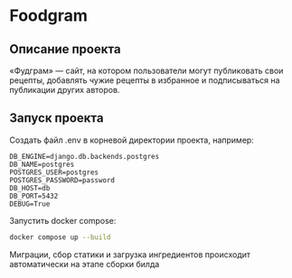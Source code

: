 # Foodgram

## Описание проекта
«Фудграм» — сайт, на котором пользователи могут публиковать свои рецепты, добавлять чужие рецепты в избранное и подписываться на публикации других авторов.

## Запуск проекта

Создать файл .env в корневой директории проекта, например:


```.env
DB_ENGINE=django.db.backends.postgres 
DB_NAME=postgres                     
POSTGRES_USER=postgres            
POSTGRES_PASSWORD=password          
DB_HOST=db                      
DB_PORT=5432                       
DEBUG=True                    
```

Запустить docker compose:

```bash
docker compose up --build
```

Миграции, сбор статики и загрузка ингредиентов происходит автоматически на этапе сборки билда